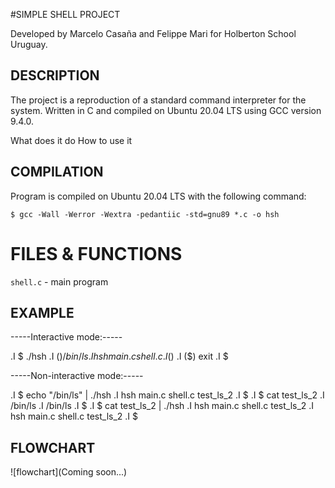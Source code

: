 #SIMPLE SHELL PROJECT

Developed by Marcelo Casaña and Felippe Mari for Holberton School Uruguay.

## DESCRIPTION

The project is a reproduction of a standard command interpreter for the system.
Written in C and compiled on Ubuntu 20.04 LTS using GCC version 9.4.0.

What does it do
How to use it

## COMPILATION

Program is compiled on Ubuntu 20.04 LTS with the following command:

	$ gcc -Wall -Werror -Wextra -pedantiic -std=gnu89 *.c -o hsh

# FILES & FUNCTIONS

`shell.c` - main program

## EXAMPLE

-----Interactive mode:-----

.I $ ./hsh
.I ($) /bin/ls
.I hsh main.c shell.c
.I ($)
.I ($) exit
.I $

-----Non-interactive mode:-----

.I $ echo "/bin/ls" | ./hsh
.I hsh main.c shell.c test_ls_2
.I $
.I $ cat test_ls_2
.I /bin/ls
.I /bin/ls
.I $
.I $ cat test_ls_2 | ./hsh
.I hsh main.c shell.c test_ls_2
.I hsh main.c shell.c test_ls_2
.I $

## FLOWCHART

![flowchart](Coming soon...)


